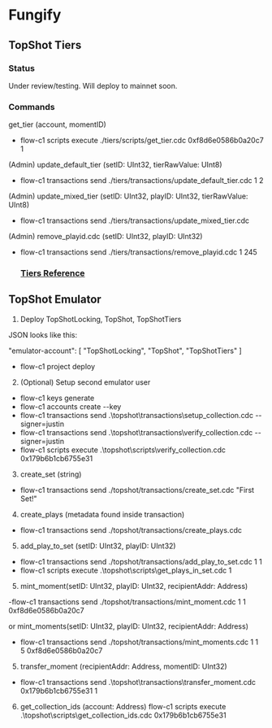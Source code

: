 # Fungify

## TopShot Tiers

### Status

Under review/testing. Will deploy to mainnet soon.

### Commands

get_tier (account, momentID)

- flow-c1 scripts execute ./tiers/scripts/get_tier.cdc 0xf8d6e0586b0a20c7 1

(Admin) update_default_tier (setID: UInt32, tierRawValue: UInt8)

- flow-c1 transactions send ./tiers/transactions/update_default_tier.cdc 1 2

(Admin) update_mixed_tier (setID: UInt32, playID: UInt32, tierRawValue: UInt8)

- flow-c1 transactions send ./tiers/transactions/update_mixed_tier.cdc

(Admin) remove_playid.cdc (setID: UInt32, playID: UInt32)

- flow-c1 transactions send ./tiers/transactions/remove_playid.cdc 1 245

  ### [Tiers Reference](./TIERS.md)

## TopShot Emulator

1. Deploy TopShotLocking, TopShot, TopShotTiers

JSON looks like this:

"emulator-account": [
"TopShotLocking",
"TopShot",
"TopShotTiers"
]

- flow-c1 project deploy

2. (Optional) Setup second emulator user

- flow-c1 keys generate
- flow-c1 accounts create --key <public key>
- flow-c1  transactions send .\topshot\transactions\setup_collection.cdc --signer=justin
- flow-c1  transactions send .\topshot\transactions\verify_collection.cdc --signer=justin
- flow-c1 scripts execute .\topshot\scripts\verify_collection.cdc 0x179b6b1cb6755e31

3. create_set (string)
  - flow-c1 transactions send ./topshot/transactions/create_set.cdc "First Set!"

4. create_plays (metadata found inside transaction)
  - flow-c1 transactions send ./topshot/transactions/create_plays.cdc

5. add_play_to_set (setID: UInt32, playID: UInt32)
- flow-c1 transactions send ./topshot/transactions/add_play_to_set.cdc 1 1
- flow-c1 scripts execute .\topshot\scripts\get_plays_in_set.cdc 1

5. mint_moment(setID: UInt32, playID: UInt32, recipientAddr: Address)

-flow-c1 transactions send ./topshot/transactions/mint_moment.cdc 1 1 0xf8d6e0586b0a20c7

or mint_moments(setID: UInt32, playID: UInt32, recipientAddr: Address)

- flow-c1 transactions send ./topshot/transactions/mint_moments.cdc 1 1 5 0xf8d6e0586b0a20c7

5. transfer_moment (recipientAddr: Address, momentID: UInt32)
 - flow-c1 transactions send .\topshot\transactions\transfer_moment.cdc 0x179b6b1cb6755e31 1

 6. get_collection_ids (account: Address)
 flow-c1 scripts execute .\topshot\scripts\get_collection_ids.cdc 0x179b6b1cb6755e31 
